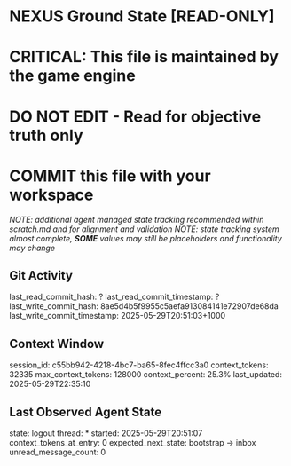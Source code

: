 # NEXUS Ground State [READ-ONLY]
# CRITICAL: This file is maintained by the game engine
# DO NOT EDIT - Read for objective truth only
# COMMIT this file with your workspace
*NOTE: additional agent managed state tracking recommended within scratch.md and for alignment and validation*
*NOTE: state tracking system almost complete, **SOME** values may still be placeholders and functionality may change*

## Git Activity
last_read_commit_hash: ?
last_read_commit_timestamp: ?
last_write_commit_hash: 8ae5d4b5f9955c5aefa913084141e72907de68da
last_write_commit_timestamp: 2025-05-29T20:51:03+1000

## Context Window
session_id: c55bb942-4218-4bc7-ba65-8fec4ffcc3a0
context_tokens: 32335
max_context_tokens: 128000
context_percent: 25.3%
last_updated: 2025-05-29T22:35:10

## Last Observed Agent State
state: logout
thread: *
started: 2025-05-29T20:51:07
context_tokens_at_entry: 0
expected_next_state: bootstrap -> inbox
unread_message_count: 0
